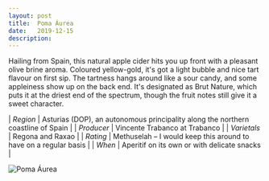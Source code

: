 ```yaml
---
layout: post
title:  Poma Áurea
date:   2019-12-15
description: 
---
```


Hailing from Spain, this natural apple cider hits you up front with a pleasant olive brine aroma. Coloured yellow-gold, it's got a light bubble and nice tart flavour on  first sip. The tartness hangs around like a sour candy, and some appleiness show up on the back end. It's designated as Brut Nature, which puts it at the driest end of the spectrum, though the fruit notes still give it a sweet character. 

| *Region*     | Asturias (DOP), an autonomous principality along the northern coastline of Spain |
| *Producer* |  Vincente Trabanco at Trabanco |
| *Varietals*  | Regona and Raxao              |
| *Rating*      | Methuselah – I would keep this around to have on a regular basis              |
| *When*       |  Aperitif on its own or with delicate snacks             |

![Poma Áurea](PomaAurea.jpg)